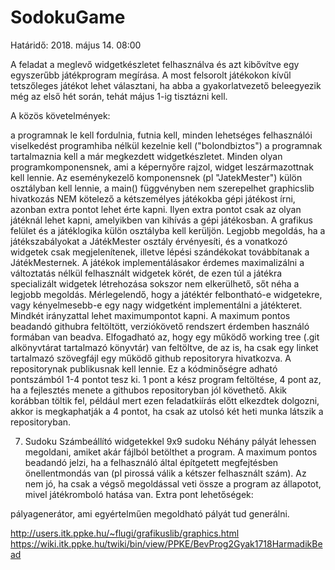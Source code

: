 # SodokuGame

Határidő: 2018. május 14. 08:00

A feladat a meglevő widgetkészletet felhasználva és azt kibővítve egy egyszerűbb játékprogram megírása. A most felsorolt játékokon kívűl tetszőleges játékot lehet választani, ha abba a gyakorlatvezető beleegyezik még az első hét során, tehát május 1-ig tisztázni kell.

A közös követelmények:

a programnak le kell fordulnia, futnia kell, minden lehetséges felhasználói viselkedést programhiba nélkül kezelnie kell ("bolondbiztos")
a programnak tartalmaznia kell a már megkezdett widgetkészletet. Minden olyan programkomponensnek, ami a képernyőre rajzol, widget leszármazottnak kell lennie. Az eseménykezelő komponensnek (pl "JatekMester") külön osztályban kell lennie, a main() függvényben nem szerepelhet graphicslib hivatkozás
NEM kötelező a kétszemélyes játékokba gépi játékost írni, azonban extra pontot lehet érte kapni. Ilyen extra pontot csak az olyan játéknál lehet kapni, amelyikben van kihívás a gépi játékosban.
A grafikus felület és a játéklogika külön osztályba kell kerüljön. Legjobb megoldás, ha a játékszabályokat a JátékMester osztály érvényesíti, és a vonatkozó widgetek csak megjelenítenek, illetve lépési szándékokat továbbítanak a JátékMesternek.
A játékok implementálásakor érdemes maximalizálni a változtatás nélkül felhasznált widgetek körét, de ezen túl a játékra specializált widgetek létrehozása sokszor nem elkerülhető, sőt néha a legjobb megoldás. Mérlegelendő, hogy a játéktér felbontható-e widgetekre, vagy kényelmesebb-e egy nagy widgetként implementálni a játékteret. Mindkét irányzattal lehet maximumpontot kapni.
A maximum pontos beadandó githubra feltöltött, verziókövető rendszert érdemben használó formában van beadva. Elfogadható az, hogy egy működő working tree (.git alkönyvtárat tartalmazó könyvtár) van feltöltve, de az is, ha csak egy linket tartalmazó szövegfájl egy működő github repositoryra hivatkozva. A repositorynak publikusnak kell lennie. Ez a kódminőségre adható pontszámból 1-4 pontot tesz ki. 1 pont a kész program feltöltése, 4 pont az, ha a fejlesztés menete a githubos repositoryban jól követhető. Akik korábban töltik fel, például mert ezen feladatkiírás előtt elkezdtek dolgozni, akkor is megkaphatják a 4 pontot, ha csak az utolsó két heti munka látszik a repositoryban.

7. Sudoku
Számbeállító widgetekkel 9x9 sudoku Néhány pályát lehessen megoldani, amiket akár fájlból betölthet a program. A maximum pontos beadandó jelzi, ha a felhasználó által építgetett megfejtésben önellentmondás van (pl pirossá válik a kétszer felhasznált szám). Az nem jó, ha csak a végső megoldással veti össze a program az állapotot, mivel játékromboló hatása van.
Extra pont lehetőségek:

pályagenerátor, ami egyértelműen megoldható pályát tud generálni.

http://users.itk.ppke.hu/~flugi/grafikuslib/graphics.html
https://wiki.itk.ppke.hu/twiki/bin/view/PPKE/BevProg2Gyak1718HarmadikBead
